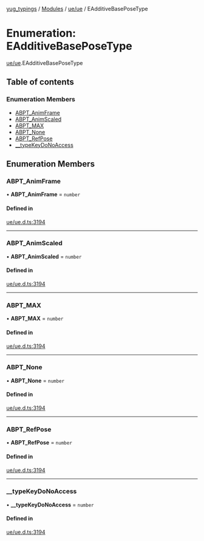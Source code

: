 [yug_typings](../README.md) / [Modules](../modules.md) / [ue/ue](../modules/ue_ue.md) / EAdditiveBasePoseType

# Enumeration: EAdditiveBasePoseType

[ue/ue](../modules/ue_ue.md).EAdditiveBasePoseType

## Table of contents

### Enumeration Members

- [ABPT\_AnimFrame](ue_ue.EAdditiveBasePoseType.md#abpt_animframe)
- [ABPT\_AnimScaled](ue_ue.EAdditiveBasePoseType.md#abpt_animscaled)
- [ABPT\_MAX](ue_ue.EAdditiveBasePoseType.md#abpt_max)
- [ABPT\_None](ue_ue.EAdditiveBasePoseType.md#abpt_none)
- [ABPT\_RefPose](ue_ue.EAdditiveBasePoseType.md#abpt_refpose)
- [\_\_typeKeyDoNoAccess](ue_ue.EAdditiveBasePoseType.md#__typekeydonoaccess)

## Enumeration Members

### ABPT\_AnimFrame

• **ABPT\_AnimFrame** = `number`

#### Defined in

[ue/ue.d.ts:3194](https://github.com/YugMetaverse/yug_typings/blob/b7d9b19/ue/ue.d.ts#L3194)

___

### ABPT\_AnimScaled

• **ABPT\_AnimScaled** = `number`

#### Defined in

[ue/ue.d.ts:3194](https://github.com/YugMetaverse/yug_typings/blob/b7d9b19/ue/ue.d.ts#L3194)

___

### ABPT\_MAX

• **ABPT\_MAX** = `number`

#### Defined in

[ue/ue.d.ts:3194](https://github.com/YugMetaverse/yug_typings/blob/b7d9b19/ue/ue.d.ts#L3194)

___

### ABPT\_None

• **ABPT\_None** = `number`

#### Defined in

[ue/ue.d.ts:3194](https://github.com/YugMetaverse/yug_typings/blob/b7d9b19/ue/ue.d.ts#L3194)

___

### ABPT\_RefPose

• **ABPT\_RefPose** = `number`

#### Defined in

[ue/ue.d.ts:3194](https://github.com/YugMetaverse/yug_typings/blob/b7d9b19/ue/ue.d.ts#L3194)

___

### \_\_typeKeyDoNoAccess

• **\_\_typeKeyDoNoAccess** = `number`

#### Defined in

[ue/ue.d.ts:3194](https://github.com/YugMetaverse/yug_typings/blob/b7d9b19/ue/ue.d.ts#L3194)

